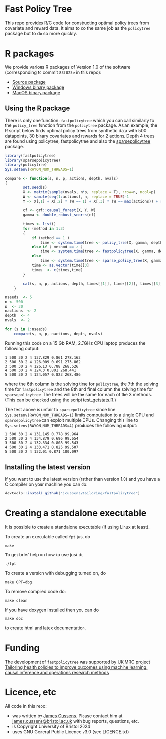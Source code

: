# Fast Policy Tree

This repo provides R/C code for constructing optimal policy trees from
covariate and reward data. It aims to do the same job as the
`policytree` package but to do so more quickly.

# R packages

We provide various R packages of Version 1.0 of the software
(corresponding to commit `83f025e` in this repo):

- [Source package](v1.0/fastpolicytree_1.0.tar.gz)
- [Windows binary package](v1.0/fastpolicytree_1.0.tgz)
- [MacOS binary package](v1.0/fastpolicytree_1.0.zip)

## Using the R package

There is only one function: `fastpolicytree` which you can call
similarly to the `policy_tree` function from the `policytree`
package. As an example, the R script below finds optimal policy trees from
synthetic data with 500 datapoints, 30 binary covariates and rewards
for 2 actions. Depth 4 trees are found using policytree,
fastpolicytree and also
the [sparsepolicytree](https://github.com/beniaminogreen/sparsepolicytree) package.

``` r
library(fastpolicytree)
library(sparsepolicytree)
library(policytree)
Sys.setenv(RAYON_NUM_THREADS=1)

compare <- function(s, n, p, actions, depth, nvals)
{
        set.seed(s)
        X <- matrix(sample(nvals, n*p, replace = T), nrow=n, ncol=p)
        W <- sample(seq(1:actions), n, replace = TRUE)-1
        Y <- X[,1] + X[,2] * (W == 1) + X[,3] * (W == max(actions)) + runif(n, min=0)

        cf <- grf::causal_forest(X, Y, W)
        gamma <- double_robust_scores(cf)

        times <- list()
        for (method in 1:3)
        {
            if (method == 1 )
                time <- system.time(tree <- policy_tree(X, gamma, depth))
            else if ( method == 2 )
                time <- system.time(tree <- fastpolicytree(X, gamma, depth))
            else
                time <- system.time(tree <- sparse_policy_tree(X, gamma, depth))
            time <- as.vector(time)[3]
            times  <- c(times,time)
        }

        cat(s, n, p, actions, depth, times[[1]], times[[2]], times[[3]], "\n")
    }

nseeds  <- 5
n <- 500
p  <- 30
nactions  <- 2
depth  <- 4
nvals  <- 2

for (s in 1:nseeds)
    compare(s, n, p, nactions, depth, nvals)
```

Running this code on a 15 Gb RAM, 2.7GHz CPU laptop produces the
following output:

```
1 500 30 2 4 137.829 0.861 278.163 
2 500 30 2 4 126.009 0.691 273.862 
3 500 30 2 4 126.13 0.788 268.526 
4 500 30 2 4 124.3 0.801 268.441 
5 500 30 2 4 124.057 0.823 268.486 
```

where the 6th column is the solving time for `policytree`, the 7th the
solving time for `fastpolicytree` and the 8th and final column the
solving time for `sparsepolicytree`. The trees will be the same for
each of the 3 methods. (This can be checked using the script
[test_getstats.R](R/test_getstats.R).)

The test above is unfair to `sparsepolicytree` since line
`Sys.setenv(RAYON_NUM_THREADS=1)` limits computation to a single CPU
and `sparsepolicytree` can exploit multiple CPUs. Changing this line
to `Sys.setenv(RAYON_NUM_THREADS=4)` produces the following output:

```
1 500 30 2 4 131.145 0.778 99.964 
2 500 30 2 4 134.879 0.696 99.654 
3 500 30 2 4 132.334 0.808 99.543 
4 500 30 2 4 133.471 0.825 99.507 
5 500 30 2 4 132.01 0.871 100.097 
```


## Installing the latest version

If you want to use the latest version (rather than version 1.0) and
you have a C compiler on your machine you can do:

``` r
devtools::install_github("jcussens/tailoring/fastpolicytree")
```

# Creating a standalone executable

It is possible to create a standalone executable (if using Linux at
least).

To create an executable called ``fpt`` just do

```
make
```

To get brief help on how to use just do

```
./fpt
```

To create a version with debugging turned on, do

```
make OPT=dbg
```

To remove compiled code do:

```
make clean
```

If you have doxygen installed then you can do

```
make doc
```

to create html and latex documentation.

# Funding

The development of `fastpolicytree` was supported by UK MRC project
  [Tailoring health policies to improve outcomes using machine
  learning, causal inference and operations research
  methods](https://gtr.ukri.org/projects?ref=MR%2FT04487X%2F1)

# Licence, etc

All code in this repo:

- was written by [James Cussens](https://jcussens.github.io/). Please
  contact him at
  [james.cussens@bristol.ac.uk](mailto:james.cussens@bristol.ac.uk)
  with bug reports, questions, etc.
- is Copyright University of Bristol 2024
- uses GNU General Public Licence v3.0 (see LICENCE.txt)
